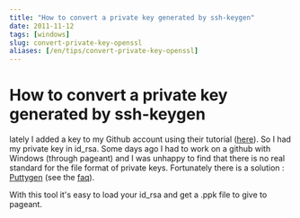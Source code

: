 ```yaml
---
title: "How to convert a private key generated by ssh-keygen"
date: 2011-11-12
tags: [windows]
slug: convert-private-key-openssl
aliases: [/en/tips/convert-private-key-openssl]
---
```

# How to convert a private key generated by ssh-keygen

lately I added a key to my Github account using their tutorial ([here](http://help.github.com/linux-set-up-git/)). So I had my private key in id_rsa. Some days ago I had to work on a github with Windows (through pageant) and I was unhappy to find that there is no real standard for the file format of private keys. Fortunately there is a solution : [Puttygen](http://www.chiark.greenend.org.uk/~sgtatham/putty/download.html) (see the [faq](http://www.chiark.greenend.org.uk/~sgtatham/putty/faq.html#faq-ssh2-keyfmt)).

With this tool it's easy to load your id_rsa and get a .ppk file to give to pageant.


